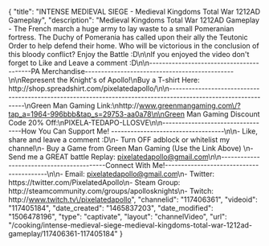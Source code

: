 {
    "title": "INTENSE MEDIEVAL SIEGE - Medieval Kingdoms Total War 1212AD Gameplay",
    "description": "Medieval Kingdoms Total War 1212AD Gameplay - The French march a huge army to lay waste to a small Pomeranian fortress. The Duchy of Pomerania has called upon their ally the Teutonic Order to help defend their home.  Who will be victorious in the conclusion of this bloody conflict?  Enjoy the Battle :D\n\nIf you enjoyed the video don't forget to Like and Leave a comment :D\n\n-----------------------------------------PA Merchandise----------------------------------------------\n\nRepresent the Knight's of Apollo!\nBuy a T-shirt Here: http:\/\/shop.spreadshirt.com\/pixelatedapollo\/\n\n---------------------------------------------------------------------------------------------------------------\nGreen Man Gaming Link:\nhttp:\/\/www.greenmangaming.com\/?tap_a=1964-996bbb&tap_s=29753-aa0a78\n\nGreen Man Gaming Discount Code 20% Off:\nPIXELA-TEDAPO-LLOSVE\n\n----------------------------------How You Can Support Me! -----------------------------------\n\n- Like, share and leave a comment :D\n- Turn OFF adblock or whitelist my channel\n- Buy a Game from Green Man Gaming (Use the Link Above) \n- Send me a GREAT battle Replay: pixelatedapollo@gmail.com\n\n------------------------------------------Connect With Me!-----------------------------------------\n\n- Email: pixelatedapollo@gmail.com\n- Twitter: https:\/\/twitter.com\/PixelatedApollo\n- Steam Group:  http:\/\/steamcommunity.com\/groups\/apollosknights\n- Twitch: http:\/\/www.twitch.tv\/pixelatedapollo",
    "channelid": "117406361",
    "videoid": "117405184",
    "date_created": "1465837203",
    "date_modified": "1506478196",
    "type": "captivate",
    "layout": "channelVideo",
    "url": "\/cooking\/intense-medieval-siege-medieval-kingdoms-total-war-1212ad-gameplay\/117406361-117405184"
}